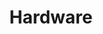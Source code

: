 ---
category: [hardware] #Category ID.
hue: var(--c-themeHueOrange) #Category hue. See note [1].
title: Hardware #Category title.
description: 硬件安全研究相关的内容
sidebar: false
---